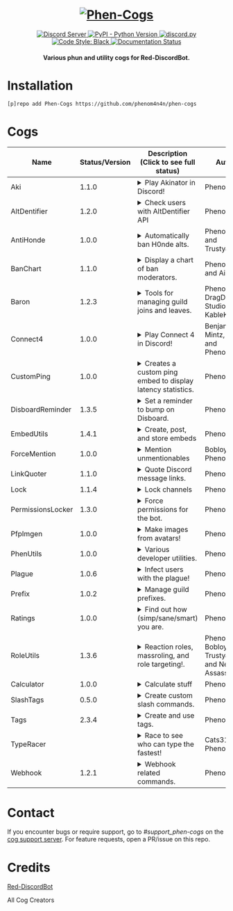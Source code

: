 <h1 align="center">
  <a href="https://github.com/phenom4n4n/phen-cogs"><img src="https://i.imgur.com/dIOX12K.png" alt="Phen-Cogs"></a>
</h1>

<p align="center">
  <a href="https://discord.gg/cGJ8JmX">
    <img src="https://discordapp.com/api/guilds/631306089366945821/widget.png?style=shield" alt="Discord Server">
  </a>
  <a href="https://www.python.org/downloads/">
    <img alt="PyPI - Python Version" src="https://img.shields.io/pypi/pyversions/Red-Discordbot">
  </a>
  <a href="https://github.com/Rapptz/discord.py/">
     <img src="https://img.shields.io/badge/discord-py-blue.svg" alt="discord.py">
  </a>
  <a href="https://github.com/ambv/black">
    <img src="https://img.shields.io/badge/code%20style-black-000000.svg" alt="Code Style: Black">
  </a>
  <a href='https://phen-cogs.readthedocs.io/en/latest/?badge=latest'>
      <img src='https://readthedocs.org/projects/phen-cogs/badge/?version=latest' alt='Documentation Status' />
  </a>
</p>
<h4 align="center">Various phun and utility cogs for Red-DiscordBot.</h4>

# Installation
`[p]repo add Phen-Cogs https://github.com/phenom4n4n/phen-cogs`

# Cogs
| Name              | Status/Version   | Description (Click to see full status)                                                                                                                     | Authors                                            |
|-------------------|------------------|------------------------------------------------------------------------------------------------------------------------------------------------------------|----------------------------------------------------|
| Aki               | 1.1.0            | <details><summary>Play Akinator in Discord!</summary>Play Akinator in Discord!</details>                                                                   | PhenoM4n4n                                         |
| AltDentifier      | 1.2.0            | <details><summary>Check users with AltDentifier API</summary>Check users with AltDentifier API</details>                                                   | PhenoM4n4n                                         |
| AntiHonde         | 1.0.0            | <details><summary>Automatically ban H0nde alts.</summary>Automatically ban H0nde alts.</details>                                                           | PhenoM4n4n and TrustyJAID                          |
| BanChart          | 1.1.0            | <details><summary>Display a chart of ban moderators.</summary>Display a chart of ban moderators.</details>                                                 | PhenoM4n4n and Aikaterna                           |
| Baron             | 1.2.3            | <details><summary>Tools for managing guild joins and leaves.</summary>Tools for managing guild joins and leaves.</details>                                 | PhenoM4n4n, DragDev Studios, and KableKompany      |
| Connect4          | 1.0.0            | <details><summary>Play Connect 4 in Discord!</summary>Play Connect 4 in Discord!</details>                                                                 | Benjamin Mintz, flare, and PhenoM4n4n              |
| CustomPing        | 1.0.0            | <details><summary>Creates a custom ping embed to display latency statistics.</summary>Creates a custom ping embed to display latency statistics.</details> | PhenoM4n4n                                         |
| DisboardReminder  | 1.3.5            | <details><summary>Set a reminder to bump on Disboard.</summary>Set a reminder to bump on Disboard.</details>                                               | PhenoM4n4n                                         |
| EmbedUtils        | 1.4.1            | <details><summary>Create, post, and store embeds</summary>Create, post, and store embeds.</details>                                                        | PhenoM4n4n                                         |
| ForceMention      | 1.0.0            | <details><summary>Mention unmentionables</summary>Mentions roles that are unmentionable</details>                                                          | Bobloy and PhenoM4n4n                              |
| LinkQuoter        | 1.1.0            | <details><summary>Quote Discord message links.</summary>Quote Discord message links.</details>                                                             | PhenoM4n4n                                         |
| Lock              | 1.1.4            | <details><summary>Lock channels</summary>Lock channels or the whole server</details>                                                                       | PhenoM4n4n                                         |
| PermissionsLocker | 1.3.0            | <details><summary>Force permissions for the bot.</summary>Lock bot commands to a certain permissions set.</details>                                        | PhenoM4n4n                                         |
| PfpImgen          | 1.0.0            | <details><summary>Make images from avatars!</summary>Make images from avatars!</details>                                                                   | PhenoM4n4n                                         |
| PhenUtils         | 1.0.0            | <details><summary>Various developer utilities.</summary>Various developer utilities.</details>                                                             | PhenoM4n4n                                         |
| Plague            | 1.0.6            | <details><summary>Infect users with the plague!</summary>Plague game with a doctor and plaguebearer.</details>                                             | PhenoM4n4n                                         |
| Prefix            | 1.0.2            | <details><summary>Manage guild prefixes.</summary>Manage guild prefixes more extensively.</details>                                                        | PhenoM4n4n                                         |
| Ratings           | 1.0.0            | <details><summary>Find out how (simp/sane/smart) you are.</summary>Rate yourself on many things.</details>                                                 | PhenoM4n4n                                         |
| RoleUtils         | 1.3.6            | <details><summary>Reaction roles, massroling, and role targeting!.</summary>Reaction roles, massroling, and role targeting!.</details>                     | PhenoM4n4n, Bobloy, TrustyJaid, and Neuro Assassin |
| Calculator        | 1.0.0            | <details><summary>Calculate stuff</summary>Calculate stuff</details>                                                                                       | PhenoM4n4n                                         |
| SlashTags         | 0.5.0            | <details><summary>Create custom slash commands.</summary>Create custom slash commands.</details>                                                           | PhenoM4n4n                                         |
| Tags              | 2.3.4            | <details><summary>Create and use tags.</summary>Create and use tags.</details>                                                                             | PhenoM4n4n                                         |
| TypeRacer         |                  | <details><summary>Race to see who can type the fastest!</summary>Race to see who can type the fastest!</details>                                           | Cats3153 and PhenoM4n4n                            |
| Webhook           | 1.2.1            | <details><summary>Webhook related commands.</summary>Various webhook commands to create and send messages along webhooks.</details>                        | PhenoM4n4n                                         |

# Contact
If you encounter bugs or require support, go to *#support_phen-cogs* on the [cog support server](https://discord.gg/GET4DVk).
For feature requests, open a PR/issue on this repo.

# Credits
[Red-DiscordBot](https://github.com/Cog-Creators/Red-DiscordBot)

All Cog Creators
